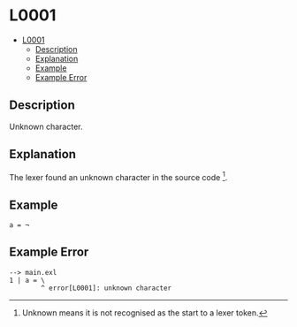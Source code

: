 <!-- Part of the Exeme Project, under the MIT license. See '/LICENSE' for license information. SPDX-License-Identifier: MIT License. -->

# L0001

- [L0001](#l0001)
  - [Description](#description)
  - [Explanation](#explanation)
  - [Example](#example)
  - [Example Error](#example-error)

## Description

Unknown character.

## Explanation

The lexer found an unknown character in the source code [^1].

## Example

```
a = ¬
```

## Example Error

```
--> main.exl
1 | a = \
        ^ error[L0001]: unknown character
```

[^1]: Unknown means it is not recognised as the start to a lexer token.
